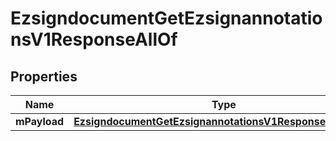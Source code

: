 

# EzsigndocumentGetEzsignannotationsV1ResponseAllOf


## Properties

| Name | Type | Description | Notes |
|------------ | ------------- | ------------- | -------------|
|**mPayload** | [**EzsigndocumentGetEzsignannotationsV1ResponseMPayload**](EzsigndocumentGetEzsignannotationsV1ResponseMPayload.md) |  |  |



